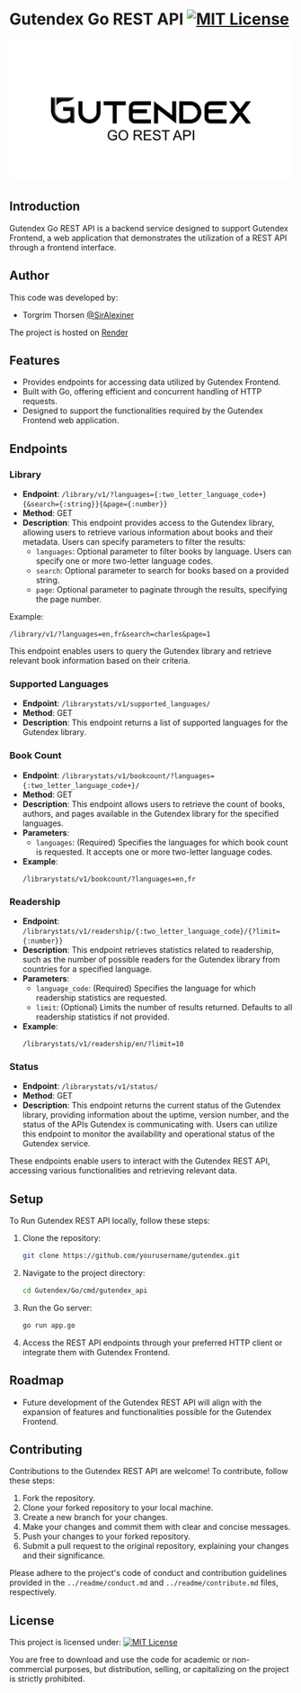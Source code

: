 # Gutendex Go REST API [![MIT License](https://img.shields.io/badge/License-MIT-green.svg)](https://opensource.org/license/mit/)

![Text: Gutendex Go Rest API](../readme/go.jpg)

## Introduction
Gutendex Go REST API is a backend service designed to support Gutendex Frontend, a web application that demonstrates the utilization of a REST API through a frontend interface.

## Author
This code was developed by:
- Torgrim Thorsen [@SirAlexiner](https://github.com/SirAlexiner)

The project is hosted on [Render]()

## Features
- Provides endpoints for accessing data utilized by Gutendex Frontend.
- Built with Go, offering efficient and concurrent handling of HTTP requests.
- Designed to support the functionalities required by the Gutendex Frontend web application.

## Endpoints

### Library
- **Endpoint**: `/library/v1/?languages={:two_letter_language_code+}{&search={:string}}{&page={:number}}`
- **Method**: GET
- **Description**: This endpoint provides access to the Gutendex library, allowing users to retrieve various information about books and their metadata. Users can specify parameters to filter the results:
  - `languages`: Optional parameter to filter books by language. Users can specify one or more two-letter language codes.
  - `search`: Optional parameter to search for books based on a provided string.
  - `page`: Optional parameter to paginate through the results, specifying the page number.

Example:
```
/library/v1/?languages=en,fr&search=charles&page=1
```

This endpoint enables users to query the Gutendex library and retrieve relevant book information based on their criteria.

### Supported Languages
- **Endpoint**: `/librarystats/v1/supported_languages/`
- **Method**: GET
- **Description**: This endpoint returns a list of supported languages for the Gutendex library.

### Book Count
- **Endpoint**: `/librarystats/v1/bookcount/?languages={:two_letter_language_code+}/`
- **Method**: GET
- **Description**: This endpoint allows users to retrieve the count of books, authors, and pages available in the Gutendex library for the specified languages.
- **Parameters**:
  - `languages`: (Required) Specifies the languages for which book count is requested. It accepts one or more two-letter language codes.
- **Example**:
  ```
  /librarystats/v1/bookcount/?languages=en,fr
  ```

### Readership
- **Endpoint**: `/librarystats/v1/readership/{:two_letter_language_code}/{?limit={:number}}`
- **Description**: This endpoint retrieves statistics related to readership, such as the number of possible readers for the Gutendex library from countries for a specified language.
- **Parameters**:
  - `language_code`: (Required) Specifies the language for which readership statistics are requested.
  - `limit`: (Optional) Limits the number of results returned. Defaults to all readership statistics if not provided.
- **Example**:
  ```
  /librarystats/v1/readership/en/?limit=10
  ```

### Status
- **Endpoint**: `/librarystats/v1/status/`
- **Method**: GET
- **Description**: This endpoint returns the current status of the Gutendex library, providing information about the uptime, version number, and the status of the APIs Gutendex is communicating with. Users can utilize this endpoint to monitor the availability and operational status of the Gutendex service.

These endpoints enable users to interact with the Gutendex REST API, accessing various functionalities and retrieving relevant data.

## Setup
To Run Gutendex REST API locally, follow these steps:

1. Clone the repository:
   ```bash
   git clone https://github.com/yourusername/gutendex.git
   ```

2. Navigate to the project directory:
   ```bash
   cd Gutendex/Go/cmd/gutendex_api
   ```

3. Run the Go server:
   ```bash
   go run app.go
   ```

5. Access the REST API endpoints through your preferred HTTP client or integrate them with Gutendex Frontend.

## Roadmap
- Future development of the Gutendex REST API will align with the expansion of features and functionalities possible for the Gutendex Frontend.

## Contributing
Contributions to the Gutendex REST API are welcome! To contribute, follow these steps:

1. Fork the repository.
2. Clone your forked repository to your local machine.
3. Create a new branch for your changes.
4. Make your changes and commit them with clear and concise messages.
5. Push your changes to your forked repository.
6. Submit a pull request to the original repository, explaining your changes and their significance.

Please adhere to the project's code of conduct and contribution guidelines provided in the `../readme/conduct.md` and `../readme/contribute.md` files, respectively.

## License
This project is licensed under:
[![MIT License](https://img.shields.io/badge/License-MIT-green.svg)](https://opensource.org/license/mit/)

You are free to download and use the code for academic or non-commercial purposes, but distribution, selling, or capitalizing on the project is strictly prohibited.